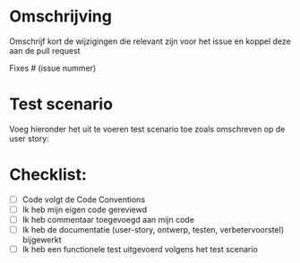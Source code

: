 # Omschrijving

Omschrijf kort de wijzigingen die relevant zijn voor het issue en koppel deze aan de pull request

Fixes # (issue nummer)

# Test scenario

Voeg hieronder het uit te voeren test scenario toe zoals omschreven op de user story:

# Checklist:

- [ ] Code volgt de Code Conventions
- [ ] Ik heb mijn eigen code gereviewd
- [ ] Ik heb commentaar toegevoegd aan mijn code
- [ ] Ik heb de documentatie (user-story, ontwerp, testen, verbetervoorstel) bijgewerkt
- [ ] Ik heb een functionele test uitgevoerd volgens het test scenario
